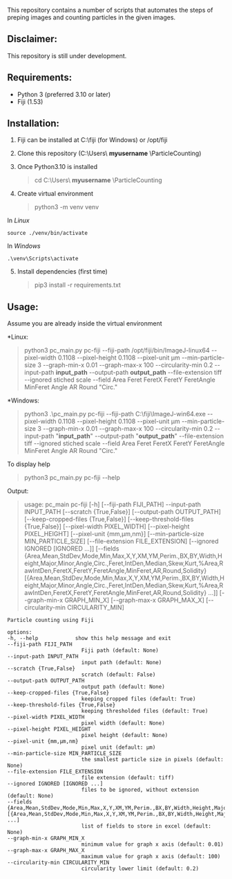 This repository contains a number of scripts that automates the steps of preping images and counting particles in the given images.

Disclaimer:
-----------
This repository is still under development.

Requirements:
-------------
* Python 3 (preferred 3.10 or later)
* Fiji (1.53)

Installation:
-------------
1. Fiji can be installed at C:\fiji (for Windows) or /opt/fiji
2. Clone this repository (C:\Users\ **myusername** \ParticleCounting)
3. Once Python3.10 is installed
    
    > cd  C:\Users\ **myusername** \ParticleCounting

4. Create virtual environment
    
    > python3 -m venv venv

In *Linux*

    source ./venv/bin/activate

In *Windows*

    .\venv\Scripts\activate

5. Install dependencies (first time)  
    
    > pip3 install -r requirements.txt

Usage:
------
Assume you are already inside the virtual environment

*Linux:
> python3 pc_main.py pc-fiji --fiji-path /opt/fiji/bin/ImageJ-linux64 --pixel-width 0.1108 --pixel-height 0.1108 --pixel-unit μm --min-particle-size 3 --graph-min-x 0.01 --graph-max-x 100 --circularity-min 0.2 --input-path **input_path** --output-path **output_path** --file-extension tiff --ignored stiched scale --field Area Feret FeretX FeretY FeretAngle MinFeret Angle AR Round "Circ."

*Windows:
> python3 .\pc_main.py pc-fiji --fiji-path C:\fiji\ImageJ-win64.exe --pixel-width 0.1108 --pixel-height 0.1108 --pixel-unit µm --min-particle-size 3  --graph-min-x 0.01 --graph-max-x 100 --circularity-min 0.2 --input-path "**input_path**" --output-path "**output_path**" --file-extension tiff --ignored stiched scale --field Area Feret FeretX FeretY FeretAngle MinFeret Angle AR Round "Circ."


To display help
> python3 pc_main.py pc-fiji --help

Output:
> usage: pc_main pc-fiji [-h] [--fiji-path FIJI_PATH] --input-path INPUT_PATH [--scratch {True,False}] [--output-path OUTPUT_PATH] [--keep-cropped-files {True,False}]
                       [--keep-threshold-files {True,False}] [--pixel-width PIXEL_WIDTH] [--pixel-height PIXEL_HEIGHT] [--pixel-unit {mm,μm,nm}]
                       [--min-particle-size MIN_PARTICLE_SIZE] [--file-extension FILE_EXTENSION] [--ignored IGNORED [IGNORED ...]]
                       [--fields {Area,Mean,StdDev,Mode,Min,Max,X,Y,XM,YM,Perim.,BX,BY,Width,Height,Major,Minor,Angle,Circ.,Feret,IntDen,Median,Skew,Kurt,%Area,RawIntDen,FeretX,FeretY,FeretAngle,MinFeret,AR,Round,Solidity} [{Area,Mean,StdDev,Mode,Min,Max,X,Y,XM,YM,Perim.,BX,BY,Width,Height,Major,Minor,Angle,Circ.,Feret,IntDen,Median,Skew,Kurt,%Area,RawIntDen,FeretX,FeretY,FeretAngle,MinFeret,AR,Round,Solidity} ...]]
                       [--graph-min-x GRAPH_MIN_X] [--graph-max-x GRAPH_MAX_X] [--circularity-min CIRCULARITY_MIN]

    Particle counting using Fiji

    options:
    -h, --help            show this help message and exit
    --fiji-path FIJI_PATH
                            Fiji path (default: None)
    --input-path INPUT_PATH
                            input path (default: None)
    --scratch {True,False}
                            scratch (default: False)
    --output-path OUTPUT_PATH
                            output path (default: None)
    --keep-cropped-files {True,False}
                            keeping cropped files (default: True)
    --keep-threshold-files {True,False}
                            keeping thresholded files (default: True)
    --pixel-width PIXEL_WIDTH
                            pixel width (default: None)
    --pixel-height PIXEL_HEIGHT
                            pixel height (default: None)
    --pixel-unit {mm,μm,nm}
                            pixel unit (default: μm)
    --min-particle-size MIN_PARTICLE_SIZE
                            the smallest particle size in pixels (default: None)
    --file-extension FILE_EXTENSION
                            file extension (default: tiff)
    --ignored IGNORED [IGNORED ...]
                            files to be ignored, without extension (default: None)
    --fields {Area,Mean,StdDev,Mode,Min,Max,X,Y,XM,YM,Perim.,BX,BY,Width,Height,Major,Minor,Angle,Circ.,Feret,IntDen,Median,Skew,Kurt,%Area,RawIntDen,FeretX,FeretY,FeretAngle,MinFeret,AR,Round,Solidity} [{Area,Mean,StdDev,Mode,Min,Max,X,Y,XM,YM,Perim.,BX,BY,Width,Height,Major,Minor,Angle,Circ.,Feret,IntDen,Median,Skew,Kurt,%Area,RawIntDen,FeretX,FeretY,FeretAngle,MinFeret,AR,Round,Solidity} ...]
                            list of fields to store in excel (default: None)
    --graph-min-x GRAPH_MIN_X
                            minimum value for graph x axis (default: 0.01)
    --graph-max-x GRAPH_MAX_X
                            maximum value for graph x axis (default: 100)
    --circularity-min CIRCULARITY_MIN
                            circularity lower limit (default: 0.2)




